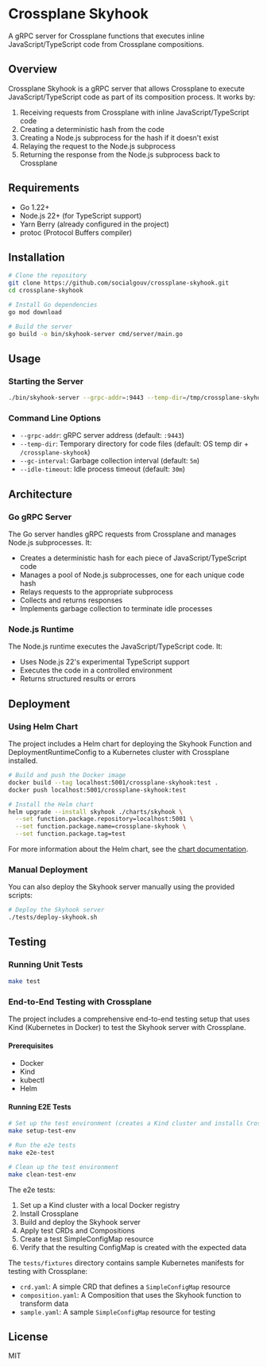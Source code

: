 # Crossplane Skyhook

A gRPC server for Crossplane functions that executes inline JavaScript/TypeScript code from Crossplane compositions.

## Overview

Crossplane Skyhook is a gRPC server that allows Crossplane to execute JavaScript/TypeScript code as part of its composition process. It works by:

1. Receiving requests from Crossplane with inline JavaScript/TypeScript code
2. Creating a deterministic hash from the code
3. Creating a Node.js subprocess for the hash if it doesn't exist
4. Relaying the request to the Node.js subprocess
5. Returning the response from the Node.js subprocess back to Crossplane

## Requirements

- Go 1.22+
- Node.js 22+ (for TypeScript support)
- Yarn Berry (already configured in the project)
- protoc (Protocol Buffers compiler)

## Installation

```bash
# Clone the repository
git clone https://github.com/socialgouv/crossplane-skyhook.git
cd crossplane-skyhook

# Install Go dependencies
go mod download

# Build the server
go build -o bin/skyhook-server cmd/server/main.go
```

## Usage

### Starting the Server

```bash
./bin/skyhook-server --grpc-addr=:9443 --temp-dir=/tmp/crossplane-skyhook
```

### Command Line Options

- `--grpc-addr`: gRPC server address (default: `:9443`)
- `--temp-dir`: Temporary directory for code files (default: OS temp dir + `/crossplane-skyhook`)
- `--gc-interval`: Garbage collection interval (default: `5m`)
- `--idle-timeout`: Idle process timeout (default: `30m`)

## Architecture

### Go gRPC Server

The Go server handles gRPC requests from Crossplane and manages Node.js subprocesses. It:

- Creates a deterministic hash for each piece of JavaScript/TypeScript code
- Manages a pool of Node.js subprocesses, one for each unique code hash
- Relays requests to the appropriate subprocess
- Collects and returns responses
- Implements garbage collection to terminate idle processes

### Node.js Runtime

The Node.js runtime executes the JavaScript/TypeScript code. It:

- Uses Node.js 22's experimental TypeScript support
- Executes the code in a controlled environment
- Returns structured results or errors

## Deployment

### Using Helm Chart

The project includes a Helm chart for deploying the Skyhook Function and DeploymentRuntimeConfig to a Kubernetes cluster with Crossplane installed.

```bash
# Build and push the Docker image
docker build --tag localhost:5001/crossplane-skyhook:test .
docker push localhost:5001/crossplane-skyhook:test

# Install the Helm chart
helm upgrade --install skyhook ./charts/skyhook \
  --set function.package.repository=localhost:5001 \
  --set function.package.name=crossplane-skyhook \
  --set function.package.tag=test
```

For more information about the Helm chart, see the [chart documentation](./charts/skyhook/README.md).

### Manual Deployment

You can also deploy the Skyhook server manually using the provided scripts:

```bash
# Deploy the Skyhook server
./tests/deploy-skyhook.sh
```

## Testing

### Running Unit Tests

```bash
make test
```

### End-to-End Testing with Crossplane

The project includes a comprehensive end-to-end testing setup that uses Kind (Kubernetes in Docker) to test the Skyhook server with Crossplane.

#### Prerequisites

- Docker
- Kind
- kubectl
- Helm

#### Running E2E Tests

```bash
# Set up the test environment (creates a Kind cluster and installs Crossplane)
make setup-test-env

# Run the e2e tests
make e2e-test

# Clean up the test environment
make clean-test-env
```

The e2e tests:
1. Set up a Kind cluster with a local Docker registry
2. Install Crossplane
3. Build and deploy the Skyhook server
4. Apply test CRDs and Compositions
5. Create a test SimpleConfigMap resource
6. Verify that the resulting ConfigMap is created with the expected data

The `tests/fixtures` directory contains sample Kubernetes manifests for testing with Crossplane:

- `crd.yaml`: A simple CRD that defines a `SimpleConfigMap` resource
- `composition.yaml`: A Composition that uses the Skyhook function to transform data
- `sample.yaml`: A sample `SimpleConfigMap` resource for testing

## License

MIT
